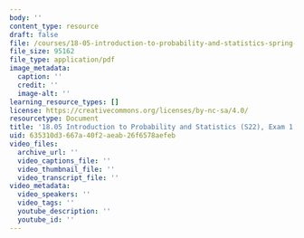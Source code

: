 ```yaml
---
body: ''
content_type: resource
draft: false
file: /courses/18-05-introduction-to-probability-and-statistics-spring-2022/mit18_05_s22_exam01.pdf
file_size: 95162
file_type: application/pdf
image_metadata:
  caption: ''
  credit: ''
  image-alt: ''
learning_resource_types: []
license: https://creativecommons.org/licenses/by-nc-sa/4.0/
resourcetype: Document
title: '18.05 Introduction to Probability and Statistics (S22), Exam 1 '
uid: 635310d3-667a-40f2-aeab-26f6578aefeb
video_files:
  archive_url: ''
  video_captions_file: ''
  video_thumbnail_file: ''
  video_transcript_file: ''
video_metadata:
  video_speakers: ''
  video_tags: ''
  youtube_description: ''
  youtube_id: ''
---
```

